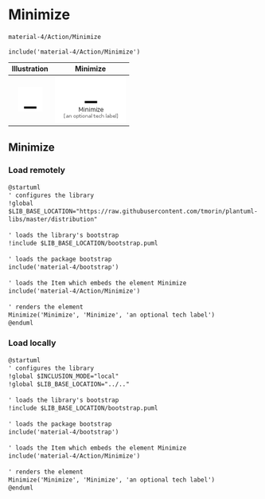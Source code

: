 # Minimize


```text
material-4/Action/Minimize
```

```text
include('material-4/Action/Minimize')
```



| Illustration | Minimize |
| :---: | :---: |
| ![illustration for Illustration](../../material-4/Action/Minimize.png) | ![illustration for Minimize](../../material-4/Action/Minimize.Local.png) |




## Minimize

### Load remotely
```plantuml
@startuml
' configures the library
!global $LIB_BASE_LOCATION="https://raw.githubusercontent.com/tmorin/plantuml-libs/master/distribution"

' loads the library's bootstrap
!include $LIB_BASE_LOCATION/bootstrap.puml

' loads the package bootstrap
include('material-4/bootstrap')

' loads the Item which embeds the element Minimize
include('material-4/Action/Minimize')

' renders the element
Minimize('Minimize', 'Minimize', 'an optional tech label')
@enduml
```

### Load locally
```plantuml
@startuml
' configures the library
!global $INCLUSION_MODE="local"
!global $LIB_BASE_LOCATION="../.."

' loads the library's bootstrap
!include $LIB_BASE_LOCATION/bootstrap.puml

' loads the package bootstrap
include('material-4/bootstrap')

' loads the Item which embeds the element Minimize
include('material-4/Action/Minimize')

' renders the element
Minimize('Minimize', 'Minimize', 'an optional tech label')
@enduml
```

